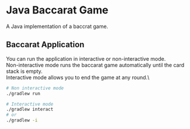# Java Baccarat Game
A Java implementation of a baccrat game.

## Baccarat Application
You can run the application in interactive or non-interactive mode.\
Non-interactive mode runs the baccarat game automatically until the card stack is empty.\
Interactive mode allows you to end the game at any round.\
```BASH
# Non interactive mode
./gradlew run

# Interactive mode
./gradlew interact
# or
./gradlew -i
```
